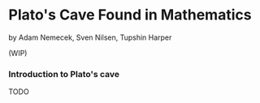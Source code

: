 # Plato's Cave Found in Mathematics
by Adam Nemecek, Sven Nilsen, Tupshin Harper

(WIP)

### Introduction to Plato's cave

TODO
